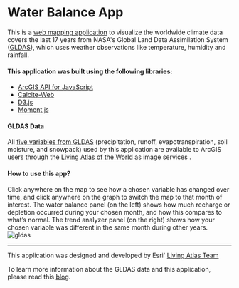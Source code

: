 # Water Balance App

This is a [web mapping application](https://livingatlasdev.arcgis.com/waterbalance/) to visualize the worldwide climate data covers the last 17 years from NASA's Global Land Data Assimilation System ([GLDAS](https://ldas.gsfc.nasa.gov/)), which uses weather observations like temperature, humidity and rainfall.

#### This application was built using the following libraries:
- [ArcGIS API for JavaScript](https://developers.arcgis.com/javascript/index.html)
- [Calcite-Web](http://esri.github.io/calcite-web/)
- [D3.js](https://d3js.org/)
- [Moment.js](http://momentjs.com/)

#### GLDAS Data
All [five variables from GLDAS](http://www.arcgis.com/home/group.html?id=f615932f60094044b4abca4597444b4c#overview) (precipitation, runoff, evapotranspiration, soil moisture, and snowpack) used by this application are available to ArcGIS users through the [Living Atlas of the World](https://livingatlas.arcgis.com/en/#s=0&q=gldas) as image services .

#### How to use this app?

Click anywhere on the map to see how a chosen variable has changed over time, and click anywhere on the graph to switch the map to that month of interest. The water balance panel (on the left) shows how much recharge or depletion occurred during your chosen month, and how this compares to what’s normal. The trend analyzer panel (on the right) shows how your chosen variable was different in the same month during other years.
![gldas](https://blogs.esri.com/esri/arcgis/files/2017/09/gldas.gif)

---

This application was designed and developed by Esri' [Living Atlas Team](https://livingatlas.arcgis.com/en/#s=0) 

To learn more information about the GLDAS data and this application, please read this [blog](https://blogs.esri.com/esri/arcgis/2017/09/25/explore-climate-trends-with-the-water-balance-app/).
